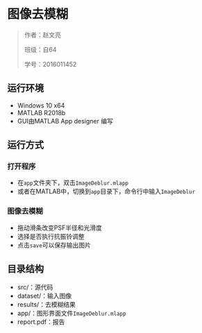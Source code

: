 # 图像去模糊

> 作者：赵文亮
>
> 班级：自64
>
> 学号：2016011452
>

## 运行环境

- Windows 10 x64
- MATLAB R2018b
- GUI由MATLAB App designer 编写

## 运行方式

### 打开程序

- 在`app`文件夹下，双击`ImageDeblur.mlapp`
- 或者在MATLAB中，切换到`app`目录下，命令行中输入`ImageDeblur`

### 图像去模糊

- 拖动滑条改变PSF半径和光滑度
- 选择是否执行抗振铃调整
- 点击`save`可以保存输出图片

## 目录结构

- src/：源代码
- dataset/：输入图像
- results/：去模糊结果
- app/：图形界面文件`ImageDeblur.mlapp`
- report.pdf：报告
